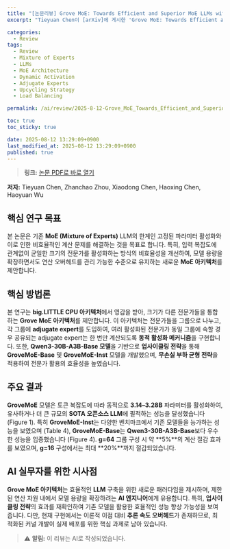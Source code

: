 ```yaml
---
title: "[논문리뷰] Grove MoE: Towards Efficient and Superior MoE LLMs with Adjugate Experts"
excerpt: "Tieyuan Chen이 [arXiv]에 게시한 'Grove MoE: Towards Efficient and Superior MoE LLMs with Adjugate Experts' 논문에 대한 자세한 리뷰입니다."

categories:
  - Review
tags:
  - Review
  - Mixture of Experts
  - LLMs
  - MoE Architecture
  - Dynamic Activation
  - Adjugate Experts
  - Upcycling Strategy
  - Load Balancing

permalink: /ai/review/2025-8-12-Grove_MoE_Towards_Efficient_and_Superior_MoE_LLMs_with_Adjugate_Experts/

toc: true
toc_sticky: true

date: 2025-08-12 13:29:09+0900
last_modified_at: 2025-08-12 13:29:09+0900
published: true
---
```

> **링크:** [논문 PDF로 바로 열기](https://arxiv.org/abs/2508.07785)

**저자:** Tieyuan Chen, Zhanchao Zhou, Xiaodong Chen, Haoxing Chen, Haoyuan Wu



## 핵심 연구 목표
본 논문은 기존 **MoE (Mixture of Experts)** LLM의 한계인 고정된 파라미터 활성화와 이로 인한 비효율적인 계산 문제를 해결하는 것을 목표로 합니다. 특히, 입력 복잡도에 관계없이 균일한 크기의 전문가를 활성화하는 방식의 비효율성을 개선하여, 모델 용량을 확장하면서도 연산 오버헤드를 관리 가능한 수준으로 유지하는 새로운 **MoE 아키텍처**를 제안합니다.

## 핵심 방법론
본 연구는 **big.LITTLE CPU 아키텍처**에서 영감을 받아, 크기가 다른 전문가들을 통합하는 **Grove MoE 아키텍처**를 제안합니다. 이 아키텍처는 전문가들을 그룹으로 나누고, 각 그룹에 **adjugate expert**를 도입하여, 여러 활성화된 전문가가 동일 그룹에 속할 경우 공유되는 adjugate expert는 한 번만 계산되도록 **동적 활성화 메커니즘**을 구현합니다. 또한, **Qwen3-30B-A3B-Base 모델**을 기반으로 **업사이클링 전략**을 통해 **GroveMoE-Base** 및 **GroveMoE-Inst** 모델을 개발했으며, **무손실 부하 균형 전략**을 적용하여 전문가 활용의 효율성을 높였습니다.

## 주요 결과
**GroveMoE** 모델은 토큰 복잡도에 따라 동적으로 **3.14–3.28B** 파라미터를 활성화하여, 유사하거나 더 큰 규모의 **SOTA 오픈소스 LLM**에 필적하는 성능을 달성했습니다 (Figure 1). 특히 **GroveMoE-Inst**는 다양한 벤치마크에서 기존 모델들을 능가하는 성능을 보였으며 (Table 4), **GroveMoE-Base**는 **Qwen3-30B-A3B-Base**보다 우수한 성능을 입증했습니다 (Figure 4). **g=64** 그룹 구성 시 약 **5%**의 계산 절감 효과를 보였으며, **g=16** 구성에서는 최대 **20%**까지 절감되었습니다.

## AI 실무자를 위한 시사점
**Grove MoE 아키텍처**는 효율적인 **LLM** 구축을 위한 새로운 패러다임을 제시하며, 제한된 연산 자원 내에서 모델 용량을 확장하려는 **AI 엔지니어**에게 유용합니다. 특히, **업사이클링 전략**의 효과를 재확인하여 기존 모델을 활용한 효율적인 성능 향상 가능성을 보여줍니다. 다만, 현재 구현에서는 이론적 이점 대비 **추론 속도 오버헤드**가 존재하므로, 최적화된 커널 개발이 실제 배포를 위한 핵심 과제로 남아 있습니다.

> ⚠️ **알림:** 이 리뷰는 AI로 작성되었습니다.